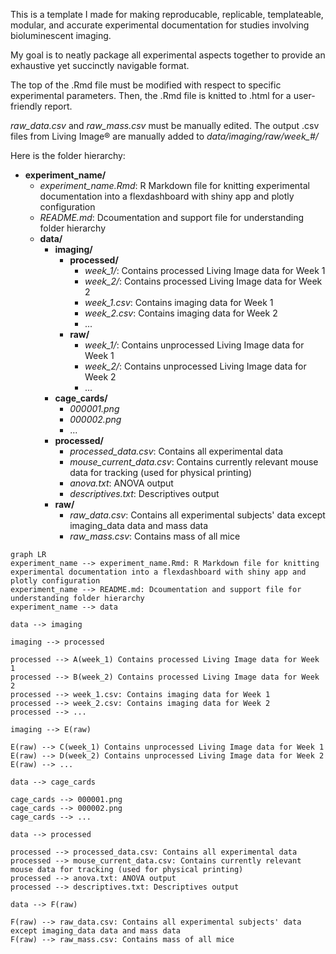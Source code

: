 This is a template I made for making reproducable, replicable, templateable, modular, and accurate experimental documentation for studies involving bioluminescent imaging.

My goal is to neatly package all experimental aspects together to provide an exhaustive yet succinctly navigable format.

The top of the .Rmd file must be modified with respect to specific experimental parameters. Then, the .Rmd file is knitted to .html for a user-friendly report.

*raw_data.csv* and *raw_mass.csv* must be manually edited. The output .csv files from Living Image® are manually added to *data/imaging/raw/week_#/*

Here is the folder hierarchy:

- **experiment_name/**
  - *experiment_name.Rmd*: R Markdown file for knitting experimental documentation into a flexdashboard with shiny app and plotly configuration
  - *README.md*: Dcoumentation and support file for understanding folder hierarchy
  - **data/**
    - **imaging/**
      - **processed/**
        - *week_1/*: Contains processed Living Image data for Week 1
        - *week_2/*: Contains processed Living Image data for Week 2
        - *week_1.csv*: Contains imaging data for Week 1
        - *week_2.csv*: Contains imaging data for Week 2
        - ...
      - **raw/**
        - *week_1/*: Contains unprocessed Living Image data for Week 1
        - *week_2/*: Contains unprocessed Living Image data for Week 2
        - ...
    - **cage_cards/**
      - *000001.png*
      - *000002.png*
      - ...
    - **processed/**
      - *processed_data.csv*: Contains all experimental data
      - *mouse_current_data.csv*: Contains currently relevant mouse data for tracking (used for physical printing)
      - *anova.txt*: ANOVA output
      - *descriptives.txt*: Descriptives output
    - **raw/**
      - *raw_data.csv*: Contains all experimental subjects' data except imaging_data data and mass data
      - *raw_mass.csv*: Contains mass of all mice
     

```mermaid
graph LR
experiment_name --> experiment_name.Rmd: R Markdown file for knitting experimental documentation into a flexdashboard with shiny app and plotly configuration
experiment_name --> README.md: Dcoumentation and support file for understanding folder hierarchy
experiment_name --> data

data --> imaging

imaging --> processed

processed --> A(week_1) Contains processed Living Image data for Week 1
processed --> B(week_2) Contains processed Living Image data for Week 2
processed --> week_1.csv: Contains imaging data for Week 1
processed --> week_2.csv: Contains imaging data for Week 2
processed --> ...

imaging --> E(raw)

E(raw) --> C(week_1) Contains unprocessed Living Image data for Week 1
E(raw) --> D(week_2) Contains unprocessed Living Image data for Week 2
E(raw) --> ...

data --> cage_cards

cage_cards --> 000001.png
cage_cards --> 000002.png
cage_cards --> ...

data --> processed

processed --> processed_data.csv: Contains all experimental data
processed --> mouse_current_data.csv: Contains currently relevant mouse data for tracking (used for physical printing)
processed --> anova.txt: ANOVA output
processed --> descriptives.txt: Descriptives output

data --> F(raw)

F(raw) --> raw_data.csv: Contains all experimental subjects' data except imaging_data data and mass data
F(raw) --> raw_mass.csv: Contains mass of all mice
```
